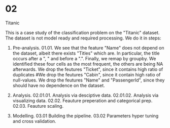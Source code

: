 # 02
Titanic

This is a case study of the classification problem on the "Titanic" dataset. The dataset is not model ready and required processing. We do it in steps:

01. Pre-analysis.
01.01. We see that the feature "Name" does not depend on the dataset, albeit there exists "Titles" which are. In particular, the title occurs after a ", " and before a ".". Finally, we remap by groupby. We identified these four cells as the most frequent, the others are being NA afterwards.
We drop the feutures "Ticket", since it contains high ratio of duplicates #We drop the feutures "Cabin", since it contain high ratio of null-values. We drop the feutures "Name" and "PassengerId", since they should have no dependence on the dataset.

02. Analysis.
02.01.01. Analysis via desciptive data.
02.01.02. Analysis via visualizing data.
02.02. Feauture preperation and categorical prep.
02.03. Feauture scaling.

03. Modelling.
03.01 Building the pipeline.
03.02 Parameters hyper tuning and cross validation.
